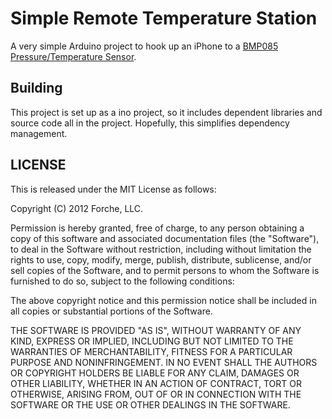 # Simple Remote Temperature Station

A very simple Arduino project to hook up an iPhone to a [BMP085 Pressure/Temperature Sensor](https://www.adafruit.com/products/391).

## Building

This project is set up as a ino project, so it includes dependent libraries and source code all in the project.
Hopefully, this simplifies dependency management.

## LICENSE

This is released under the MIT License as follows:

Copyright (C) 2012 Forche, LLC.

Permission is hereby granted, free of charge, to any person obtaining a copy of this software and associated documentation files (the "Software"), to deal in the Software without restriction, including without limitation the rights to use, copy, modify, merge, publish, distribute, sublicense, and/or sell copies of the Software, and to permit persons to whom the Software is furnished to do so, subject to the following conditions:

The above copyright notice and this permission notice shall be included in all copies or substantial portions of the Software.

THE SOFTWARE IS PROVIDED "AS IS", WITHOUT WARRANTY OF ANY KIND, EXPRESS OR IMPLIED, INCLUDING BUT NOT LIMITED TO THE WARRANTIES OF MERCHANTABILITY, FITNESS FOR A PARTICULAR PURPOSE AND NONINFRINGEMENT. IN NO EVENT SHALL THE AUTHORS OR COPYRIGHT HOLDERS BE LIABLE FOR ANY CLAIM, DAMAGES OR OTHER LIABILITY, WHETHER IN AN ACTION OF CONTRACT, TORT OR OTHERWISE, ARISING FROM, OUT OF OR IN CONNECTION WITH THE SOFTWARE OR THE USE OR OTHER DEALINGS IN THE SOFTWARE.